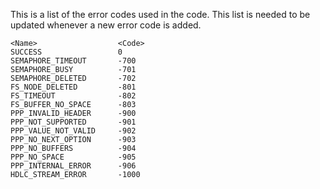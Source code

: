 This is a list of the error codes used in the code.
This list is needed to be updated whenever a new error code is added.

    <Name>                  <Code>
    SUCCESS                 0
    SEMAPHORE_TIMEOUT       -700
    SEMAPHORE_BUSY          -701
    SEMAPHORE_DELETED       -702
    FS_NODE_DELETED         -801
    FS_TIMEOUT              -802
    FS_BUFFER_NO_SPACE      -803
    PPP_INVALID_HEADER      -900
    PPP_NOT_SUPPORTED       -901
    PPP_VALUE_NOT_VALID     -902
    PPP_NO_NEXT_OPTION      -903
    PPP_NO_BUFFERS          -904
    PPP_NO_SPACE            -905
    PPP_INTERNAL_ERROR      -906
    HDLC_STREAM_ERROR       -1000